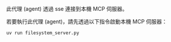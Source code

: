 此代理 (agent) 透過 sse 連接到本機 MCP 伺服器。

若要執行此代理 (agent)，請先透過以下指令啟動本機 MCP 伺服器：

```bash
uv run filesystem_server.py
```
